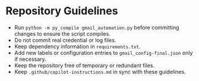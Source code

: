 # Repository Guidelines

- Run `python -m py_compile gmail_automation.py` before committing changes to ensure the script compiles.
- Do not commit real credential or log files.
- Keep dependency information in `requirements.txt`.
- Add new labels or configuration entries to `gmail_config-final.json` only if necessary.
- Keep the repository free of temporary or redundant files.
- Keep `.github/copilot-instructions.md` in sync with these guidelines.

